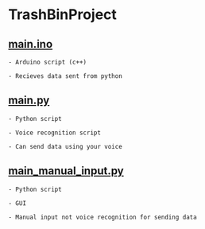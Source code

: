 # TrashBinProject

## [main.ino](https://github.com/Keni-Dev/TrashBinProject/blob/main/main.ino) 

	- Arduino script (c++)

	- Recieves data sent from python

## [main.py](https://github.com/Keni-Dev/TrashBinProject/blob/main/main.py) 

	- Python script

	- Voice recognition script

	- Can send data using your voice


## [main_manual_input.py](https://github.com/Keni-Dev/TrashBinProject/blob/main/main_manual_input.py) 

	- Python script

	- GUI 

	- Manual input not voice recognition for sending data 

